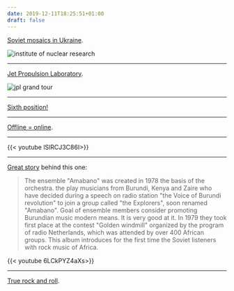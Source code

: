 ```yaml
---
date: 2019-12-11T18:25:51+01:00
draft: false
---
```


[Soviet mosaics in Ukraine](https://sovietmosaicsinukraine.org/en/list/).

![institute of nuclear research](/institute-of-nuclear-research.jpg)

---

[Jet Propulsion Laboratory](https://www.jpl.nasa.gov/visions-of-the-future/).

![jpl grand tour](/jpl-grand-tour.png)

---

[Sixth position!](https://www.theguardian.com/sport/2019/dec/08/world-chess-champion-on-the-verge-of-topping-fantasy-football-table)

---

[Offline = online](https://www.theatlantic.com/technology/archive/2012/09/how-google-builds-its-maps-and-what-it-means-for-the-future-of-everything/261913/).

---

{{< youtube lSlRCJ3C86I>}}

---

[Great story](https://www.discogs.com/sell/item/1000565488) behind this one:

> The ensemble "Amabano" was created in 1978 the basis of the orchestra. the play musicians from Burundi, Kenya and Zaire who have decided during a speech on radio station "the Voice of Burundi revolution" to join a group called "the Explorers", soon renamed "Amabano".
> Goal of ensemble members consider promoting Burundian music modern means. It is very good at it.
> In 1979 they took first place at the contest "Golden windmill" organized by the program of radio Netherlands, which was attended by over 400 African groups. This album introduces for the first time the Soviet listeners with rock music of Africa.

{{< youtube 6LCkPYZ4aXs>}}

---

[True rock and roll](https://www.bbc.com/news/entertainment-arts-50403561).

